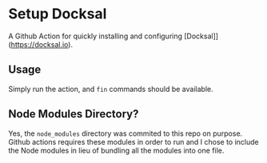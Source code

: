 # Setup Docksal

A Github Action for quickly installing and configuring [Docksal]](https://docksal.io).

## Usage

Simply run the action, and `fin` commands should be available.

## Node Modules Directory?

Yes, the `node_modules` directory was commited to this repo on purpose. Github actions requires these modules in order to run and I chose to include the Node modules in lieu of bundling all the modules into one file.
